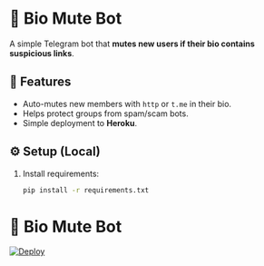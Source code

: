# 🤖 Bio Mute Bot

A simple Telegram bot that **mutes new users if their bio contains suspicious links**.

## 🚀 Features
- Auto-mutes new members with `http` or `t.me` in their bio.
- Helps protect groups from spam/scam bots.
- Simple deployment to **Heroku**.

## ⚙️ Setup (Local)
1. Install requirements:
   ```bash
   pip install -r requirements.txt
# 🤖 Bio Mute Bot

[![Deploy](https://www.herokucdn.com/deploy/button.svg)](https://heroku.com/deploy?template=https://github.com/yourusername/bio-mute-bot)

